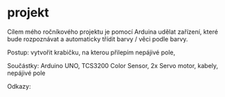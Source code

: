 # projekt

Cílem mého ročníkového projektu je pomocí Arduina udělat zařízení, které bude rozpoznávat a automaticky třídit barvy / věci podle barvy. 

Postup: vytvořit krabičku, na kterou přilepím nepájivé pole, 

Součástky: Arduino UNO, TCS3200 Color Sensor, 2x Servo motor, kabely, nepájivé pole

Odkazy: 
